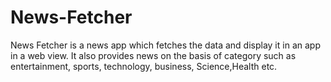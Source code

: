 # News-Fetcher
News Fetcher is a news app which fetches the data and display it in an app in a web view.
It also provides news on the basis of category such as entertainment, sports, technology, business, Science,Health etc.
